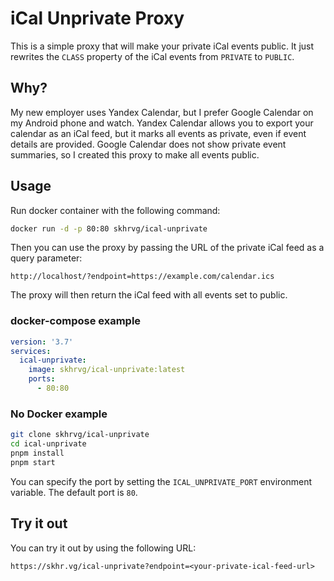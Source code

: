 # iCal Unprivate Proxy

This is a simple proxy that will make your private iCal events public. It just rewrites the `CLASS` property of the 
iCal events from `PRIVATE` to `PUBLIC`.

## Why?
My new employer uses Yandex Calendar, but I prefer Google Calendar on my Android phone and watch. Yandex Calendar 
allows you to export your calendar as an iCal feed, but it marks all events as private, even if event details are 
provided. Google Calendar does not show private event summaries, so I created this proxy to make all events public.

## Usage
Run docker container with the following command:
```bash
docker run -d -p 80:80 skhrvg/ical-unprivate
```
Then you can use the proxy by passing the URL of the private iCal feed as a query parameter:
```
http://localhost/?endpoint=https://example.com/calendar.ics
```
The proxy will then return the iCal feed with all events set to public.

### docker-compose example
```yaml
version: '3.7'
services:
  ical-unprivate:
    image: skhrvg/ical-unprivate:latest
    ports:
      - 80:80
```

### No Docker example
```bash
git clone skhrvg/ical-unprivate
cd ical-unprivate
pnpm install
pnpm start
```
You can specify the port by setting the `ICAL_UNPRIVATE_PORT` environment variable. The default port is `80`.

## Try it out
You can try it out by using the following URL:
```
https://skhr.vg/ical-unprivate?endpoint=<your-private-ical-feed-url>
```
